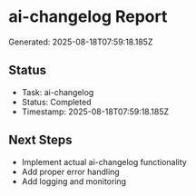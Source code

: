 # ai-changelog Report

Generated: 2025-08-18T07:59:18.185Z

## Status
- Task: ai-changelog
- Status: Completed
- Timestamp: 2025-08-18T07:59:18.185Z

## Next Steps
- Implement actual ai-changelog functionality
- Add proper error handling
- Add logging and monitoring
